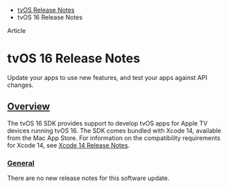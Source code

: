 - [tvOS Release Notes](https://developer.apple.com/documentation/tvos-release-notes)
- tvOS 16 Release Notes

Article

# tvOS 16 Release Notes

Update your apps to use new features, and test your apps against API changes.

## [Overview](https://developer.apple.com/documentation/tvos-release-notes/tvos-16-release-notes#Overview)

The tvOS 16 SDK provides support to develop tvOS apps for Apple TV devices running tvOS 16. The SDK comes bundled with Xcode 14, available from the Mac App Store. For information on the compatibility requirements for Xcode 14, see [Xcode 14 Release Notes](https://developer.apple.com/documentation/Xcode-Release-Notes/xcode-14-release-notes).

### [General](https://developer.apple.com/documentation/tvos-release-notes/tvos-16-release-notes#General)

There are no new release notes for this software update.
